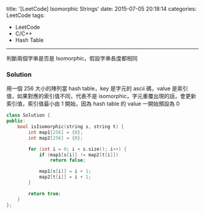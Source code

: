 title: '[LeetCode] Isomorphic Strings'
date: 2015-07-05 20:18:14
categories: LeetCode
tags:
- LeetCode
- C/C++
- Hash Table
---
判斷兩個字串是否是 Isomorphic，假設字串長度都相同

<!-- more -->

### Solution

用一個 256 大小的陣列當 hash table，key 是字元的 ascii 碼，value 是索引值，如果對應的索引值不同，代表不是 isomorphic，字元重覆出現的話，會更新索引值，索引值最小由 1 開始，因為 hash table 的 value 一開始預設為 0

``` c++
class Solution {
public:
    bool isIsomorphic(string s, string t) {
        int map1[256] = {0};
        int map2[256] = {0};

        for (int i = 0; i < s.size(); i++) {
            if (map1[s[i]] != map2[t[i]])
                return false;

            map1[s[i]] = i + 1;
            map2[t[i]] = i + 1;
        }

        return true;
    }
};
```
